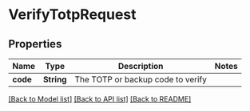 # VerifyTotpRequest

## Properties

Name | Type | Description | Notes
------------ | ------------- | ------------- | -------------
**code** | **String** | The TOTP or backup code to verify | 

[[Back to Model list]](../README.md#documentation-for-models) [[Back to API list]](../README.md#documentation-for-api-endpoints) [[Back to README]](../README.md)


